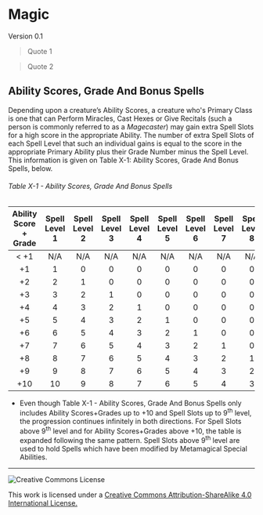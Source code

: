 # Magic

Version 0.1

> Quote 1

> Quote 2

## Ability Scores, Grade And Bonus Spells
Depending upon a creature’s Ability Scores, a creature who's Primary Class is one that can Perform Miracles, Cast Hexes or Give Recitals (such a person is commonly referred to as a *Magecaster*) may gain extra Spell Slots for a high score in the appropriate Ability. The number of extra Spell Slots of each Spell Level that such an individual gains is equal to the score in the appropriate Primary Ability plus their Grade Number minus the Spell Level.  This information is given on Table X-1: Ability Scores, Grade And Bonus Spells, below.

###### Table X-1 - Ability Scores, Grade And Bonus Spells
|Ability Score + Grade|Spell Level 1|Spell Level 2|Spell Level 3|Spell Level 4|Spell Level 5|Spell Level 6|Spell Level 7|Spell Level 8|Spell Level 9|
|:-:|:-:|:-:|:-:|:-:|:-:|:-:|:-:|:-:|:-:|
|< +1|N/A|N/A|N/A|N/A|N/A|N/A|N/A|N/A|N/A|
|+1|1|0|0|0|0|0|0|0|0|
|+2|2|1|0|0|0|0|0|0|0|
|+3|3|2|1|0|0|0|0|0|0|
|+4|4|3|2|1|0|0|0|0|0|
|+5|5|4|3|2|1|0|0|0|0|
|+6|6|5|4|3|2|1|0|0|0|
|+7|7|6|5|4|3|2|1|0|0|
|+8|8|7|6|5|4|3|2|1|0|
|+9|9|8|7|6|5|4|3|2|1|
|+10|10|9|8|7|6|5|4|3|2|

- Even though Table X-1 - Ability Scores, Grade And Bonus Spells only includes Ability Scores+Grades up to +10 and Spell Slots up to 9<sup>th</sup> level, the progression continues infinitely in both directions. For Spell Slots above 9<sup>th</sup> level and for Ability Scores+Grades above +10, the table is expanded following the same pattern. Spell Slots above 9<sup>th</sup> level are used to hold Spells which have been modified by Metamagical Special Abilities.

---

![Creative Commons License](https://i.creativecommons.org/l/by-sa/4.0/88x31.png "Creative Commons License")

This work is licensed under a [Creative Commons Attribution-ShareAlike 4.0 International License.](https://creativecommons.org/licenses/by-sa/4.0/)
